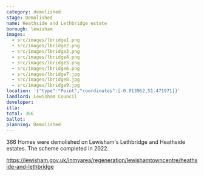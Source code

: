 ```yaml
---
category: demolished
stage: Demolished
name: Heathside and Lethbridge estate 
borough: lewisham
images:
  - src/images/lbridge1.png
  - src/images/lbridge2.png
  - src/images/lbridge3.png
  - src/images/lbridge4.png
  - src/images/lbridge5.png
  - src/images/lbridge6.png
  - src/images/lbridge7.jpg
  - src/images/lbridge8.jpg
  - src/images/lbridge9.jpg
location: '{"type":"Point","coordinates":[-0.013962,51.471971]}'
landlord: Lewisham Council
developer:
itla:
total: 366
ballot:
planning: Demolished
---
```

366 Homes were demolished on Lewisham's Lethbridge and Heathside estates.
The scheme completed in 2022.

https://lewisham.gov.uk/inmyarea/regeneration/lewishamtowncentre/heathside-and-lethbridge
